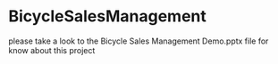 # BicycleSalesManagement

please take a look to the Bicycle Sales Management Demo.pptx file for know about this project
